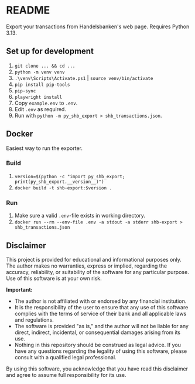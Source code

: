 # README

Export your transactions from Handelsbanken's web page. Requires Python 3.13.

## Set up for development

1. `git clone ... && cd ...`
1. `python -m venv venv`
1. `.\venv\Scripts\Activate.ps1` | `source venv/bin/activate`
1. `pip install pip-tools`
1. `pip-sync`
1. `playwright install`
1. Copy `example.env` to `.env`.
1. Edit `.env` as required.
1. Run with `python -m py_shb_export > shb_transactions.json`.

## Docker

Easiest way to run the exporter.

### Build

1. `version=$(python -c "import py_shb_export; print(py_shb_export.__version__)")`
1. `docker build -t shb-export:$version .`

### Run
1. Make sure a valid `.env`-file exists in working directory.
1. `docker run --rm --env-file .env -a stdout -a stderr shb-export > shb_transactions.json`

## Disclaimer

This project is provided for educational and informational purposes only. The author makes no warranties, express or implied, regarding the accuracy, reliability, or suitability of the software for any particular purpose. Use of this software is at your own risk.

**Important:**

- The author is not affiliated with or endorsed by any financial institution.
- It is the responsibility of the user to ensure that any use of this software complies with the terms of service of their bank and all applicable laws and regulations.
- The software is provided "as is," and the author will not be liable for any direct, indirect, incidental, or consequential damages arising from its use.
- Nothing in this repository should be construed as legal advice. If you have any questions regarding the legality of using this software, please consult with a qualified legal professional.

By using this software, you acknowledge that you have read this disclaimer and agree to assume full responsibility for its use.
